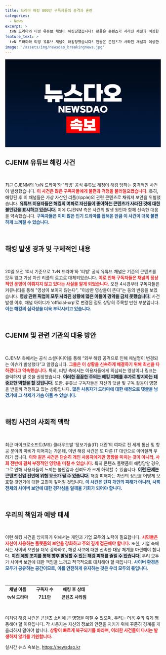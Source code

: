 ```yaml
---
title: 드라마 해킹 800만 구독자들의 충격과 혼란
categories:
  - News
excerpt: >
  tvN 드라마와 티빙 유튜브 채널이 해킹당했습니다! 팬들은 콘텐츠가 사라진 채널과 이상한 영상에 불편을 호소하며, CJENM은 신속한 복구를 약속했습니다. 이 사태, 과연 어떤 파장을 일으킬까요? 클릭해 자세한 상황을 확인하세요!
feature_text: >
  tvN 드라마와 티빙 유튜브 채널이 해킹당했습니다! 팬들은 콘텐츠가 사라진 채널과 이상한 영상에 불편을 호소하며, CJENM은 신속한 복구를 약속했습니다. 이 사태, 과연 어떤 파장을 일으킬까요? 클릭해 자세한 상황을 확인하세요!
image: '/assets/img/newsdao_breakingnews.jpg'
---
```


<p><img src="/assets/img/newsdao_breakingnews.jpg" alt="koreaapp 속보" /></p>

<h2 data-ke-size="size26">CJENM 유튜브 해킹 사건</h2>

<p data-ke-size="size16">&nbsp;</p>

<p>최근 CJENM의 'tvN 드라마'와 '티빙' 공식 유튜브 계정이 해킹 당하는 충격적인 사건이 발생했습니다. <b><span style="color: #ee2323;">이 사건은 많은 구독자들에게 불편과 걱정을 불러일으켰습니다.</span></b> 특히, 해킹된 후 이 채널들은 가상 자산인 리플(ripple)의 관련 콘텐츠로 채워져 보안을 위협했습니다. <b><span style="background-color: #21538527;">유튜브 이용자들은 해킹의 여파로 자신들이 좋아하는 콘텐츠가 사라진 것에 대한 불안감을 표시하고 있습니다.</span></b> 이에 CJENM 측은 사건의 발생 원인과 함께 신속한 대응을 약속했습니다. <b><span style="color: #1a5490;">구독자들은 이미 많은 인기 드라마를 접해온 만큼 이 사건이 더욱 불편하게 느껴질 수 있습니다.</span></b></p>

<p data-ke-size="size16">&nbsp;</p>

<h2 data-ke-size="size26">해킹 발생 경과 및 구체적인 내용</h2>

<p data-ke-size="size16">&nbsp;</p>

<p>20일 오전 10시 기준으로 'tvN 드라마'와 '티빙' 공식 유튜브 채널은 기존의 콘텐츠를 모두 잃고 가상 자산 리플의 로고로 대체되었습니다. <b><span style="color: #ee2323;">이로 인해 구독자들은 채널의 정상적인 운영이 이뤄지지 않고 있다는 사실을 알게 되었습니다.</span></b> 오전 4시경부터 구독자들은 커뮤니티를 통해 "영상이 보이지 않는다", "이상한 영상들이 뜬다"는 등의 반응을 보였습니다. <b><span style="background-color: #21538527;">영상 관련 픽업이 모두 사라진 상황에 많은 이들이 경악을 금치 못했습니다.</span></b> 사건 발생 이후, 채널 아이디가 ‘official-xrp’로 변경된 점도 상당히 주목할 만한 부분입니다. <b><span style="color: #1a5490;">이는 해킹의 심각성을 더욱 부각시키고 있습니다.</span></b></p>

<p data-ke-size="size16">&nbsp;</p>

<h2 data-ke-size="size26">CJENM 및 관련 기관의 대응 방안</h2>

<p data-ke-size="size16">&nbsp;</p>

<p>CJENM 측에서는 공식 소셜미디어를 통해 “외부 해킹 공격으로 인해 채널명이 변경되는 이슈가 발생했다”고 알렸습니다. <b><span style="color: #ee2323;">그들은 이 상황을 신속하게 해결하기 위해 최선을 다 하겠다고 약속했습니다.</span></b> 특히, 티빙 측에서는 이용자들에게 의심되는 영상이나 링크는 클릭하지 말 것을 권장했습니다. <b><span style="background-color: #21538527;">이러한 꼼꼼한 주의는 해킹 피해를 추가로 방지하는 데 중요한 역할을 할 것입니다.</span></b> 또한, 유튜브 구독자들은 자신의 댓글 및 구독 활동이 영향을 받을까 걱정하고 있는 상황입니다. <b><span style="color: #1a5490;">많은 사용자가 드라마에 대한 애정으로 댓글을 남겼기에 그 삭제가 가슴 아플 수 있습니다.</span></b></p>

<p data-ke-size="size16">&nbsp;</p>

<h2 data-ke-size="size26">해킹 사건의 사회적 맥락</h2>

<p data-ke-size="size16">&nbsp;</p>

<p>최근 마이크로소프트(MS) 클라우드발 ‘정보기술(IT) 대란’의 여파로 전 세계 통신 및 항공 분야의 마비가 이어지는 가운데, 이번 해킹 사건은 또 다른 IT 대란으로 이어질까 우려가 큽니다. <b><span style="color: #ee2323;">이와 같은 사건은 단순히 개인 사용자에게만 영향을 미치는 것이 아니라, 사회 전반에 걸쳐 부정적인 영향을 미칠 수 있습니다.</span></b> 특히 콘텐츠 플랫폼이 해킹당할 경우, 그로 인해 사용자들이 느끼는 불안감과 신뢰도가 크게 하락할 수 있습니다. <b><span style="background-color: #21538527;">이런 문제는 콘텐츠 산업 전반에 위협 요소가 될 수 있습니다.</span></b> 해킹 피해자는 자신의 정보를 어떻게 보호할 것인가에 대한 고민이 깊어질 것입니다. <b><span style="color: #1a5490;">이 사건은 단지 개인의 피해가 아니라, 사회 전체의 사이버 보안에 대한 경각심을 일깨울 기회가 되어야 합니다.</span></b></p>

<p data-ke-size="size16">&nbsp;</p>

<h2 data-ke-size="size26">우리의 책임과 예방 태세</h2>

<p data-ke-size="size16">&nbsp;</p>

<p>이런 해킹 사건을 방지하기 위해서는 개인과 기업 모두의 노력이 필요합니다. <b><span style="color: #ee2323;">시민들은 자신이 사용하는 플랫폼의 보안을 강화하고 주의 깊게 접근해야 합니다.</span></b> 또한, 기업 측에서는 사이버 보안을 더욱 강화하고, 해킹 사고에 대한 신속한 대응 체계를 마련해야 합니다. <b><span style="background-color: #21538527;">이런 예방 조치를 통해 향후 발생할 수 있는 해킹 피해를 줄일 수 있습니다.</span></b> 우리 모두가 사이버 보안에 대한 책임을 느끼고 적극적으로 대처해야 할 때입니다. <b><span style="color: #1a5490;">사이버 환경은 모두가 공유하는 공간이므로, 이를 안전하게 유지하는 것은 우리 모두의 몫입니다.</span></b></p>

<p data-ke-size="size16">&nbsp;</p>

<table style="border-collapse: collapse; width: 100%; height: 50px;">
<tbody>
<tr>
<td style="text-align: center; height: 17px;"><b>채널 이름</b></td>
<td style="text-align: center; height: 17px;"><b>구독자 수</b></td>
<td style="text-align: center; height: 17px;"><b>해킹 후 상태</b></td>
</tr>
<tr>
<td style="text-align: center; height: 17px;"><b>tvN 드라마</b></td>
<td style="text-align: center; height: 17px;"><b>711만</b></td>
<td style="text-align: center; height: 17px;"><b>콘텐츠 사라짐</b></td>
</tr>
<tr>
<td style="text-align: center; height: 17px;"><b>티빙</b></td>
<td style="text-align: center; height: 17px;"><b>98만6000명</b></td>
<td style="text-align: center; height: 17px;"><b>콘텐츠 사라짐</b></td>
</tr>
</tbody>
</table>

<p data-ke-size="size16">&nbsp;</p>

<p>이처럼 해킹 사건은 콘텐츠 소비에 큰 영향을 미칠 수 있으며, 우리는 더욱 주의 깊게 행동해야 할 이유입니다. 각 사용자는 자신의 정보와 안전을 지키기 위해 꾸준히 경계를 게을리하지 말아야 합니다. <b><span style="color: #ee2323;">상황이 빠르게 복구되기를 바라며, 이러한 사건들이 다시는 발생하지 않기를 기원합니다.</span></b></p>
실시간 뉴스 속보는, <a href="https://newsdao.kr" rel="dofollow">https://newsdao.kr</a>


